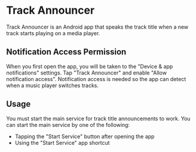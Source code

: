 # Track Announcer

Track Announcer is an Android app that speaks the track title when a new track starts playing on a media player.

## Notification Access Permission

When you first open the app, you will be taken to the "Device & app notifications" settings.
Tap "Track Announcer" and enable "Allow notification access".
Notification access is needed so the app can detect when a music player switches tracks.

## Usage

You must start the main service for track title announcements to work.
You can start the main service by one of the following:
* Tapping the "Start Service" button after opening the app
* Using the "Start Service" app shortcut
